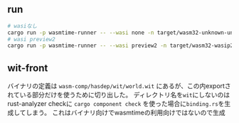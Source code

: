 
## run

```sh
# wasiなし
cargo run -p wasmtime-runner -- --wasi none -n target/wasm32-unknown-unknown/release/wasm_plugin_hello.wasm
# wasi preview2
cargo run -p wasmtime-runner -- --wasi preview2 -n target/wasm32-wasip2/release/wasm_plugin_hello.wasm
```

## wit-front

バイナリの定義は `wasm-comp/hasdep/wit/world.wit` にあるが、この内exportされている部分だけを使うために切り出した。
ディレクトリ名を`wit`にしないのは rust-analyzer checkに `cargo component check` を使った場合に`binding.rs`を生成してしまう。
これはバイナリ向けでwasmtimeの利用向けではないので生成

